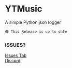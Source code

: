 # YTMusic
A simple Python json logger

`🟢 This Release is up to date`

### ISSUES?
[Issues Tab](https://github.com/zscopuv/YTMusic/issues/new)
<br>
[Discord](https://discord.gg/y6qgqjbSPr)
